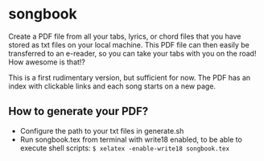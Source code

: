 # songbook

Create a PDF file from all your tabs, lyrics, or chord files that you have stored as txt files on your local machine. This PDF file can then easily be transferred to an e-reader, so you can take your tabs with you on the road! How awesome is that!?

This is a first rudimentary version, but sufficient for now. The PDF has an index with clickable links and each song starts on a new page.

## How to generate your PDF?
- Configure the path to your txt files in generate.sh
- Run songbook.tex from terminal with write18 enabled, to be able to execute shell scripts: `$ xelatex -enable-write18 songbook.tex`

